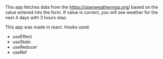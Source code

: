 This app fetches data from the https://openweathermap.org/ based on the value entered into the form. If value is correct, you will see weather for the next 4 days with 3 hours step.

This app was made in react. Hooks used:
- useEffect
- useState
- useReducer
- useRef
